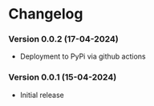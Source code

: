 # Changelog

### Version 0.0.2 (17-04-2024)
- Deployment to PyPi via github actions

### Version 0.0.1 (15-04-2024)
- Initial release